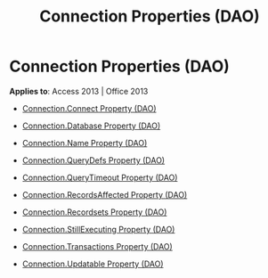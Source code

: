 ﻿---
title: Connection Properties (DAO)
TOCTitle: Properties
ms:assetid: 599272da-bdce-408f-9e79-700a8d084cde
ms:mtpsurl: https://msdn.microsoft.com/library/Dn124934(v=office.15)
ms:contentKeyID: 52072554
ms.date: 09/18/2015
mtps_version: v=office.15
---

# Connection Properties (DAO)


**Applies to**: Access 2013 | Office 2013



  - [Connection.Connect Property (DAO)](connection-connect-property-dao.md)

  - [Connection.Database Property (DAO)](connection-database-property-dao.md)

  - [Connection.Name Property (DAO)](connection-name-property-dao.md)

  - [Connection.QueryDefs Property (DAO)](connection-querydefs-property-dao.md)

  - [Connection.QueryTimeout Property (DAO)](connection-querytimeout-property-dao.md)

  - [Connection.RecordsAffected Property (DAO)](connection-recordsaffected-property-dao.md)

  - [Connection.Recordsets Property (DAO)](connection-recordsets-property-dao.md)

  - [Connection.StillExecuting Property (DAO)](connection-stillexecuting-property-dao.md)

  - [Connection.Transactions Property (DAO)](connection-transactions-property-dao.md)

  - [Connection.Updatable Property (DAO)](connection-updatable-property-dao.md)

